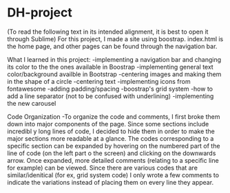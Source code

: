 # DH-project

(To read the following text in its intended alignment, it is best to open it through Sublime)
For this project, I made a site using boostrap. index.html is the home page, and other pages can be found through the navigation bar. 

What I learned in this project:
-implementing a navigation bar and changing its color to the  the ones available in Boostrap
-implementing general text color/background availble in Bootstrap
-centering images and making them in the shape of a circle
-centering text
-implementing icons from fontawesome
-adding padding/spacing
-boostrap's grid system
-how to add a line separator (not to be confused with underlining) 
-implementing the new carousel

Code Organization
-To organize the code and comments, I first broke them down into major components of the page. Since some sections include incredibl y long lines of code, I decided to hide them in order to make the major sections more readable at a glance. The codes corresponding to a specific section can be expanded by hovering on the numbered part of the line of code (on the left part o the screen) and clicking on the downwards arrow. Once expanded, more detailed comments (relating to a specific line for example) can be viewed. Since there are various codes that are similar/idenitical (for ex, grid system code) I only wrote a few comments to indicate the variations instead  of placing them on every line they appear. 
